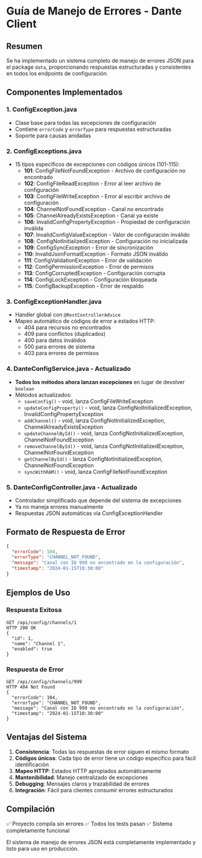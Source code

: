 # Guía de Manejo de Errores - Dante Client

## Resumen
Se ha implementado un sistema completo de manejo de errores JSON para el package `data`, proporcionando respuestas estructuradas y consistentes en todos los endpoints de configuración.

## Componentes Implementados

### 1. ConfigException.java
- Clase base para todas las excepciones de configuración
- Contiene `errorCode` y `errorType` para respuestas estructuradas
- Soporte para causas anidadas

### 2. ConfigExceptions.java
- 15 tipos específicos de excepciones con códigos únicos (101-115):
  - **101**: ConfigFileNotFoundException - Archivo de configuración no encontrado
  - **102**: ConfigFileReadException - Error al leer archivo de configuración
  - **103**: ConfigFileWriteException - Error al escribir archivo de configuración
  - **104**: ChannelNotFoundException - Canal no encontrado
  - **105**: ChannelAlreadyExistsException - Canal ya existe
  - **106**: InvalidConfigPropertyException - Propiedad de configuración inválida
  - **107**: InvalidConfigValueException - Valor de configuración inválido
  - **108**: ConfigNotInitializedException - Configuración no inicializada
  - **109**: ConfigSyncException - Error de sincronización
  - **110**: InvalidJsonFormatException - Formato JSON inválido
  - **111**: ConfigValidationException - Error de validación
  - **112**: ConfigPermissionException - Error de permisos
  - **113**: ConfigCorruptedException - Configuración corrupta
  - **114**: ConfigLockException - Configuración bloqueada
  - **115**: ConfigBackupException - Error de respaldo

### 3. ConfigExceptionHandler.java
- Handler global con `@RestControllerAdvice`
- Mapeo automático de códigos de error a estados HTTP:
  - 404 para recursos no encontrados
  - 409 para conflictos (duplicados)
  - 400 para datos inválidos
  - 500 para errores de sistema
  - 403 para errores de permisos

### 4. DanteConfigService.java - Actualizado
- **Todos los métodos ahora lanzan excepciones** en lugar de devolver `boolean`
- Métodos actualizados:
  - `saveConfig()` - void, lanza ConfigFileWriteException
  - `updateConfigProperty()` - void, lanza ConfigNotInitializedException, InvalidConfigPropertyException
  - `addChannel()` - void, lanza ConfigNotInitializedException, ChannelAlreadyExistsException
  - `updateChannelById()` - void, lanza ConfigNotInitializedException, ChannelNotFoundException
  - `removeChannelById()` - void, lanza ConfigNotInitializedException, ChannelNotFoundException
  - `getChannelById()` - lanza ConfigNotInitializedException, ChannelNotFoundException
  - `syncWithRAM()` - void, lanza ConfigFileNotFoundException

### 5. DanteConfigController.java - Actualizado
- Controlador simplificado que depende del sistema de excepciones
- Ya no maneja errores manualmente
- Respuestas JSON automáticas vía ConfigExceptionHandler

## Formato de Respuesta de Error

```json
{
  "errorCode": 104,
  "errorType": "CHANNEL_NOT_FOUND",
  "message": "Canal con ID 999 no encontrado en la configuración",
  "timestamp": "2024-01-15T10:30:00"
}
```

## Ejemplos de Uso

### Respuesta Exitosa
```http
GET /api/config/channels/1
HTTP 200 OK
{
  "id": 1,
  "name": "Channel 1",
  "enabled": true
}
```

### Respuesta de Error
```http
GET /api/config/channels/999
HTTP 404 Not Found
{
  "errorCode": 104,
  "errorType": "CHANNEL_NOT_FOUND",
  "message": "Canal con ID 999 no encontrado en la configuración",
  "timestamp": "2024-01-15T10:30:00"
}
```

## Ventajas del Sistema

1. **Consistencia**: Todas las respuestas de error siguen el mismo formato
2. **Códigos únicos**: Cada tipo de error tiene un código específico para fácil identificación
3. **Mapeo HTTP**: Estados HTTP apropiados automáticamente
4. **Mantenibilidad**: Manejo centralizado de excepciones
5. **Debugging**: Mensajes claros y trazabilidad de errores
6. **Integración**: Fácil para clientes consumir errores estructurados

## Compilación
✅ Proyecto compila sin errores
✅ Todos los tests pasan
✅ Sistema completamente funcional

El sistema de manejo de errores JSON está completamente implementado y listo para uso en producción.